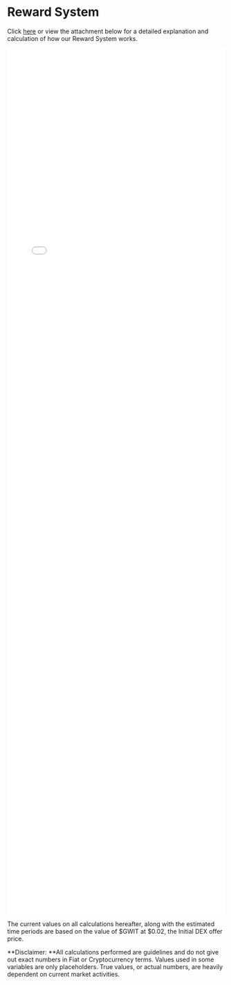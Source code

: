 # Reward System

Click <a href="../papers/rewards.pdf" target="blank">here</a> or view the attachment below for a detailed explanation and calculation of how our Reward System works.

<iframe src="../papers/rewards.pdf" style="width: 100%;height: 50vh;border: none;"></iframe>

The current values on all calculations hereafter, along with the estimated time periods are based on the value of $GWIT at $0.02, the Initial DEX offer price.

**Disclaimer: **All calculations performed are guidelines and do not give out exact numbers in Fiat or Cryptocurrency terms. Values used in some variables are only placeholders. True values, or actual numbers, are heavily dependent on current market activities.
